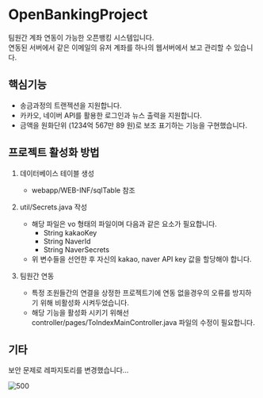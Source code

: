 # OpenBankingProject
팀원간 계좌 연동이 가능한 오픈뱅킹 시스템입니다.<br>
연동된 서버에서 같은 이메일의 유저 계좌를 하나의 웹서버에서 보고 관리할 수 있습니다.

## 핵심기능
- 송금과정의 트랜젝션을 지원합니다.
- 카카오, 네이버 API를 활용한 로그인과 뉴스 출력을 지원합니다.
- 금액을 원화단위 (1234억 567만 89 원)로 보조 표기하는 기능을 구현했습니다.

## 프로젝트 활성화 방법
1. 데이터베이스 테이블 생성
   - webapp/WEB-INF/sqlTable 참조
    
2. util/Secrets.java 작성
   - 해당 파일은 vo 형태의 파일이며 다음과 같은 요소가 필요합니다.
      - String kakaoKey
      - String NaverId
      - String NaverSecrets
   - 위 변수들을 선언한 후 자신의 kakao, naver API key 값을 할당해야 합니다.

3. 팀원간 연동
   - 특정 조원들간의 연결을 상정한 프로젝트기에 연동 없을경우의 오류를 방지하기 위해 비활성화 시켜두었습니다.
   - 해당 기능을 활성화 시키기 위해선 controller/pages/ToIndexMainController.java 파일의 수정이 필요합니다.
  
## 기타
보안 문제로 레파지토리를 변경했습니다...

![500](https://oqooo.github.io/LimKiHong-Portfolio/assets/img/loginAndTransfer2.gif)
